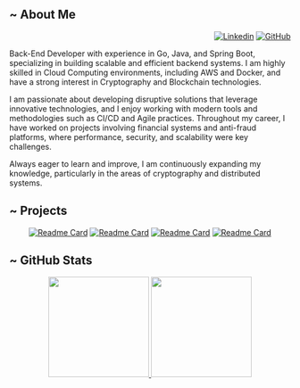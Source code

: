 <!--
<img src="https://github.com/felipemacedo1/felipemacedo1/blob/imagens/banner_cinza_azulado_com_borda%20.gif?raw=true" alt="Banner Felipe Github" style="border-radius: 8px; box-shadow: 0 0 10px rgba(0, 0, 0, 0.2);">
-->
## ~ About Me
<div align="right">

[![Linkedin](https://img.shields.io/badge/-Felipe_Macedo-blue?style=flat&logo=Linkedin&logoColor=white&link=https://www.linkedin.com/in/felipemacedo1/)](https://www.linkedin.com/in/felipemacedo1/)
[![GitHub](https://img.shields.io/github/followers/felipemacedo1?label=follow&style=social)](https://github.com/felipemacedo1)

</div>

Back-End Developer with experience in Go, Java, and Spring Boot, specializing in building scalable and efficient backend systems. I am highly skilled in Cloud Computing environments, including AWS and Docker, and have a strong interest in Cryptography and Blockchain technologies.

I am passionate about developing disruptive solutions that leverage innovative technologies, and I enjoy working with modern tools and methodologies such as CI/CD and Agile practices. Throughout my career, I have worked on projects involving financial systems and anti-fraud platforms, where performance, security, and scalability were key challenges.

Always eager to learn and improve, I am continuously expanding my knowledge, particularly in the areas of cryptography and distributed systems.


## ~ Projects

<div align="center">
    

[![Readme Card](https://github-readme-stats.vercel.app/api/pin/?username=felipemacedo1&repo=dev-cloud-challenge&theme=dark&bg_color=0D1117&hide_border=false)](https://github.com/felipemacedo1/dev-cloud-challenge)
[![Readme Card](https://github-readme-stats.vercel.app/api/pin/?username=felipemacedo1&repo=spring-gamestore&theme=dark&bg_color=0D1117&hide_border=false)](https://github.com/felipemacedo1/spring-gamestore)
[![Readme Card](https://github-readme-stats.vercel.app/api/pin/?username=felipemacedo1&repo=spring-bookstore-management&theme=dark&bg_color=0D1117&hide_border=false)](https://github.com/felipemacedo1/spring-bookstore-management)
[![Readme Card](https://github-readme-stats.vercel.app/api/pin/?username=felipemacedo1&repo=js-wallet-generator&theme=dark&bg_color=0D1117&hide_border=false)](https://github.com/felipemacedo1/js-wallet-generator)

</div>

## ~ GitHub Stats

<div align="center">
    <a href="https://github.com/felipemacedo1" title="GitHub Stats">
      <img height="180em" src="https://github-readme-stats.vercel.app/api?username=felipemacedo1&theme=dark&bg_color=0D1117&show_icons=true"/>
    </a>
    <a href="https://github.com/felipemacedo1" title="Top Languages">
      <img height="180em" src="https://github-readme-stats.vercel.app/api/top-langs/?username=felipemacedo1&theme=dark&bg_color=0D1117&layout=compact"/>
    </a>  
</div>

####

